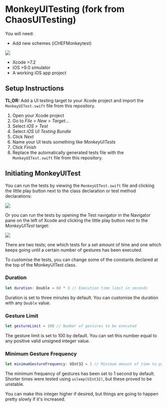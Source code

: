 # MonkeyUITesting (fork from ChaosUITesting)

You will need:

* Add new schemes (iCHEFMonkeytest)
<img src="http://i68.tinypic.com/whz8yc.png" />

* Xcode >7.2
* iOS >9.0 simulator
* A working iOS app project

## Setup Instructions

**TL;DR:** Add a UI testing target to your Xcode project and import the `MonkeyUITest.swift` file from this repository.

1. Open your Xcode project
2. Go to *File* > *New* > *Target...*
3. Select *iOS* > *Test*
4. Select *iOS UI Testing Bundle*
5. Click *Next*
5. Name your UI tests something like *MonkeyUITests*
6. Click *Finish*
7. Replace the automatically generated tests file with the `MonkeyUITest.swift` file from this repository.

## Initiating MonkeyUITest

You can run the tests by viewing the `MonkeyUITest.swift` file and clicking the little play button next to the class declaration or test method declarations:

<img src="http://i66.tinypic.com/1htrlz.png" />

Or you can run the tests by opening the Test navigator in the Navigator pane on the left of Xcode and clicking the little play button next to the *MonkeyUITest* target:

<img src="http://i63.tinypic.com/121abt0.png" />

There are two tests; one which tests for a set amount of time and one which keeps going until a certain number of gestures has been executed.

To customise the tests, you can change some of the constants declared at the top of the MonkeyUITest class.

### Duration

```swift
let duration: Double = 60 * 3 // Execution time limit in seconds
```

Duration is set to three minutes by default. You can customise the duration with any `Double` value.

### Gesture Limit

```swift
let gestureLimit = 100 // Number of gestures to be executed
```

The gesture limit is set to 100 by default. You can set this number equal to any positive valid unsigned integer value.

### Minimum Gesture Frequency

```swift
let minimumGestureFrequency: UInt32 = 1 // Minimum amount of time to pass between gestures in seconds
```

The minimum frequency of gestures has been set to 1 second by default. Shorter times were tested using `usleep(UInt32)`, but these proved to be unstable.

You can make this integer higher if desired, but things are going to happen pretty slowly if it's increased.
